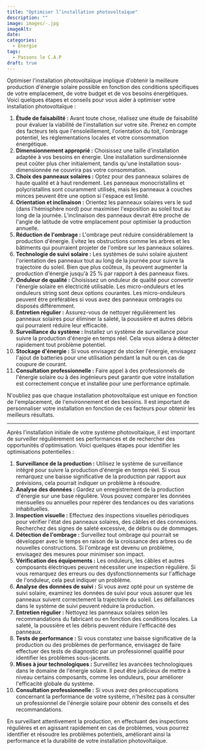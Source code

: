 ```yaml
---
title: "Optimiser l’installation photovoltaïque"
description: ""
image: images/-.jpg
imageAlt: 
date: 
categories:
  - Energie
tags:
  - Passons le C.A.P
draft: true
---
```


Optimiser l'installation photovoltaïque implique d'obtenir la meilleure production d'énergie solaire possible en fonction des conditions spécifiques de votre emplacement, de votre budget et de vos besoins énergétiques. Voici quelques étapes et conseils pour vous aider à optimiser votre installation photovoltaïque :

1. **Étude de faisabilité :** Avant toute chose, réalisez une étude de faisabilité pour évaluer la viabilité de l'installation sur votre site. Prenez en compte des facteurs tels que l'ensoleillement, l'orientation du toit, l'ombrage potentiel, les réglementations locales et votre consommation énergétique.
2. **Dimensionnement approprié :** Choisissez une taille d'installation adaptée à vos besoins en énergie. Une installation surdimensionnée peut coûter plus cher initialement, tandis qu'une installation sous-dimensionnée ne couvrira pas votre consommation.
3. **Choix des panneaux solaires :** Optez pour des panneaux solaires de haute qualité et à haut rendement. Les panneaux monocristallins et polycristallins sont couramment utilisés, mais les panneaux à couches minces peuvent être une option si l'espace est limité.
4. **Orientation et inclinaison :** Orientez les panneaux solaires vers le sud (dans l'hémisphère nord) pour maximiser l'exposition au soleil tout au long de la journée. L'inclinaison des panneaux devrait être proche de l'angle de latitude de votre emplacement pour optimiser la production annuelle.
5. **Réduction de l'ombrage :** L'ombrage peut réduire considérablement la production d'énergie. Évitez les obstructions comme les arbres et les bâtiments qui pourraient projeter de l'ombre sur les panneaux solaires.
6. **Technologie de suivi solaire :** Les systèmes de suivi solaire ajustent l'orientation des panneaux tout au long de la journée pour suivre la trajectoire du soleil. Bien que plus coûteux, ils peuvent augmenter la production d'énergie jusqu'à 25 % par rapport à des panneaux fixes.
7. **Onduleur de qualité :** Choisissez un onduleur de qualité pour convertir l'énergie solaire en électricité utilisable. Les micro-onduleurs et les onduleurs string sont deux options courantes. Les micro-onduleurs peuvent être préférables si vous avez des panneaux ombragés ou disposés différemment.
8. **Entretien régulier :** Assurez-vous de nettoyer régulièrement les panneaux solaires pour éliminer la saleté, la poussière et autres débris qui pourraient réduire leur efficacité.
9. **Surveillance du système :** Installez un système de surveillance pour suivre la production d'énergie en temps réel. Cela vous aidera à détecter rapidement tout problème potentiel.
10. **Stockage d'énergie :** Si vous envisagez de stocker l'énergie, envisagez l'ajout de batteries pour une utilisation pendant la nuit ou en cas de coupure de courant.
11. **Consultation professionnelle :** Faire appel à des professionnels de l'énergie solaire ou à des ingénieurs peut garantir que votre installation est correctement conçue et installée pour une performance optimale.

N'oubliez pas que chaque installation photovoltaïque est unique en fonction de l'emplacement, de l'environnement et des besoins. Il est important de personnaliser votre installation en fonction de ces facteurs pour obtenir les meilleurs résultats.

---

Après l'installation initiale de votre système photovoltaïque, il est important de surveiller régulièrement ses performances et de rechercher des opportunités d'optimisation. Voici quelques étapes pour identifier les optimisations potentielles :

1. **Surveillance de la production :** Utilisez le système de surveillance intégré pour suivre la production d'énergie en temps réel. Si vous remarquez une baisse significative de la production par rapport aux prévisions, cela pourrait indiquer un problème à résoudre.
2. **Analyse des données :** Gardez un enregistrement de la production d'énergie sur une base régulière. Vous pouvez comparer les données mensuelles ou annuelles pour repérer des tendances ou des variations inhabituelles.
3. **Inspection visuelle :** Effectuez des inspections visuelles périodiques pour vérifier l'état des panneaux solaires, des câbles et des connexions. Recherchez des signes de saleté excessive, de débris ou de dommages.
4. **Détection de l'ombrage :** Surveillez tout ombrage qui pourrait se développer avec le temps en raison de la croissance des arbres ou de nouvelles constructions. Si l'ombrage est devenu un problème, envisagez des mesures pour minimiser son impact.
5. **Vérification des équipements :** Les onduleurs, les câbles et autres composants électriques peuvent nécessiter une inspection régulière. Si vous remarquez des erreurs ou des dysfonctionnements sur l'affichage de l'onduleur, cela peut indiquer un problème.
6. **Analyse des données de suivi :** Si vous avez opté pour un système de suivi solaire, examinez les données de suivi pour vous assurer que les panneaux suivent correctement la trajectoire du soleil. Les défaillances dans le système de suivi peuvent réduire la production.
7. **Entretien régulier :** Nettoyez les panneaux solaires selon les recommandations du fabricant ou en fonction des conditions locales. La saleté, la poussière et les débris peuvent réduire l'efficacité des panneaux.
8. **Tests de performance :** Si vous constatez une baisse significative de la production ou des problèmes de performance, envisagez de faire effectuer des tests de diagnostic par un professionnel qualifié pour identifier les problèmes sous-jacents.
9. **Mises à jour technologiques :** Surveillez les avancées technologiques dans le domaine de l'énergie solaire. Il peut être judicieux de mettre à niveau certains composants, comme les onduleurs, pour améliorer l'efficacité globale du système.
10. **Consultation professionnelle :** Si vous avez des préoccupations concernant la performance de votre système, n'hésitez pas à consulter un professionnel de l'énergie solaire pour obtenir des conseils et des recommandations.

En surveillant attentivement la production, en effectuant des inspections régulières et en agissant rapidement en cas de problèmes, vous pourrez identifier et résoudre les problèmes potentiels, améliorant ainsi la performance et la durabilité de votre installation photovoltaïque.
